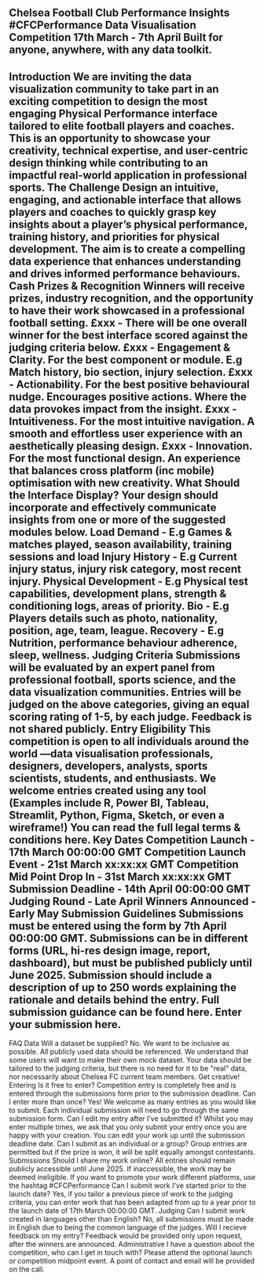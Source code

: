 Chelsea Football Club Performance Insights #CFCPerformance
Data Visualisation Competition 17th March - 7th April
Built for anyone, anywhere, with any data toolkit.
--------------------------------------------------------------------------------------------------------------------------------------------------------------
Introduction
We are inviting the data visualization community to take part in an exciting competition to design the most engaging Physical Performance interface tailored to elite football players and coaches. This is an opportunity to showcase your creativity, technical expertise, and user-centric design thinking while contributing to an impactful real-world application in professional sports.
The Challenge
Design an intuitive, engaging, and actionable interface that allows players and coaches to quickly grasp key insights about a player’s physical performance, training history, and priorities for physical development. The aim is to create a compelling data experience that enhances understanding and drives informed performance behaviours.
Cash Prizes & Recognition
Winners will receive prizes, industry recognition, and the opportunity to have their work showcased in a professional football setting.
£xxx - There will be one overall winner for the best interface scored against the judging criteria below.
£xxx - Engagement & Clarity. For the best component or module. E.g Match history, bio section, injury selection.
£xxx - Actionability. For the best positive behavioural nudge. Encourages positive actions. Where the data provokes impact from the insight.
£xxx - Intuitiveness. For the most intuitive navigation. A smooth and effortless user experience with an aesthetically pleasing design.
£xxx - Innovation. For the most functional design. An experience that balances cross platform (inc mobile) optimisation with new creativity.
What Should the Interface Display?
Your design should incorporate and effectively communicate insights from one or more of the suggested modules below.
Load Demand -  E.g Games & matches played, season availability, training sessions and load
Injury History - E.g Current injury status, injury risk category, most recent injury.
Physical Development - E.g Physical test capabilities, development plans, strength & conditioning logs, areas of priority.
Bio - E.g Players details such as photo, nationality, position, age, team, league.
Recovery - E.g Nutrition, performance behaviour adherence, sleep, wellness.
Judging Criteria
Submissions will be evaluated by an expert panel from professional football, sports science, and the data visualization communities. Entries will be judged on the above categories, giving an equal scoring rating of 1-5, by each judge. Feedback is not shared publicly.
Entry Eligibility
This competition is open to all individuals around the world —data visualisation professionals, designers, developers, analysts, sports scientists, students, and enthusiasts. We welcome entries created using any tool (Examples include R, Power BI, Tableau, Streamlit, Python, Figma, Sketch, or even a wireframe!)
You can read the full legal terms & conditions here.
Key Dates
Competition Launch - 17th March 00:00:00 GMT
Competition Launch Event - 21st March xx:xx:xx GMT
Competition Mid Point Drop In - 31st March xx:xx:xx GMT
Submission Deadline - 14th April 00:00:00 GMT
Judging Round - Late April
Winners Announced - Early May
Submission Guidelines
Submissions must be entered using the form by 7th April 00:00:00 GMT.
Submissions can be in different forms (URL, hi-res design image, report, dashboard), but must be published publicly until June 2025.
Submission should include a description of up to 250 words explaining the rationale and details behind the entry.
Full submission guidance can be found here.
Enter your submission here.
--------------------------------------------------------------------------------------------------------------------------------------------------------------
FAQ
Data
Will a dataset be supplied? No. We want to be inclusive as possible. All publicly used data should be referenced. We understand that some users will want to make their own mock dataset. Your data should be tailored to the judging criteria, but there is no need for it to be "real" data, nor necessarily about Chelsea FC current team members. Get creative!
Entering
Is it free to enter? Competition entry is completely free and is entered through the submissions form prior to the submission deadline.
Can I enter more than once? Yes! We welcome as many entries as you would like to submit. Each individual submission will need to go through the same submission form.
Can I edit my entry after I’ve submitted it? Whilst you may enter multiple times, we ask that you only submit your entry once you are happy with your creation. You can edit your work up until the submission deadline date.
Can I submit as an individual or a group? Group entries are permitted but if the prize is won, it will be split equally amongst contestants.
Submissions
Should I share my work online? All entries should remain publicly accessible until June 2025. If inaccessible, the work may be deemed ineligible. If you want to promote your work different platforms, use the hashtag #CFCPerformance
Can I submit work I've started prior to the launch date? Yes, if you tailor a previous piece of work to the judging criteria, you can enter work that has been adapted from up to a year prior to the launch date of 17th March 00:00:00 GMT.
Judging
Can I submit work created in languages other than English? No, all submissions must be made in English due to being the common language of the judges.
Will I recieve feedback on my entry? Feedback would be provided only upon request, after the winners are announced.
Administrative
I have a question about the competition, who can I get in touch with? Please attend the optional launch or competition midpoint event. A point of contact and email will be provided on the call.
